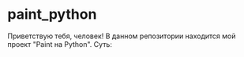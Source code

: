 # paint_python
Приветствую тебя, человек!
В данном репозитории находится мой проект "Paint на Python".
Суть:
